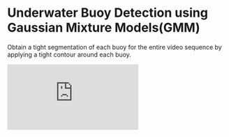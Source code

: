 # Underwater Buoy Detection using Gaussian Mixture Models(GMM)
Obtain a tight segmentation of each buoy for the entire video sequence by applying a tight contour around each buoy.


![Report](https://github.com/amrish1222/underwater_buoy_detection_GMM/blob/master/results/ENPM673_Project3.pdf)
